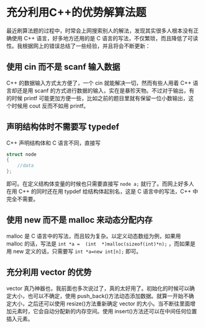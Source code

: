 # 充分利用C++的优势解算法题

最近刷算法题的过程中，时常会上网搜索别人的解法，发现其实很多人根本没有正确使用 C++ 语言，好多地方还用的是 C 语言的写法，不仅繁琐，而且降低了可读性。我根据网上的错误总结了一些经验，并且将会不断更新：

## 使用 cin 而不是 scanf 输入数据

C++ 的数据输入方式太方便了，一个 cin 就能解决一切，然而有些人用着 C++ 语言却还是用 scanf 的方式进行数据的输入，实在是暴殄天物。不过对于输出，有的时候 printf 可能更加方便一些，比如之前的题目里就有保留一位小数输出，这个时候用 cout 反而不如用 printf。

## 声明结构体时不需要写 typedef

C++ 声明结构体和 C 语言不同，直接写

```cpp
struct node
{
	//data
};
```

即可。在定义结构体变量的时候也只需要直接写 `node a;` 就行了。而网上好多人在用 C++ 的同时还在用 typdef 给结构体起别名，这是 C 语言中的写法，C++ 中完全不需要。

## 使用 new 而不是 malloc 来动态分配内存

malloc 是 C 语言中的写法，而且较为复杂。以定义动态数组为例，如果用 malloc 的话，写法是 `int *a =  (int  *)malloc(sizeof(int)*n);` ，而如果是用 new 定义的话，只需要写 `int *a=new int[n];` 即可。

## 充分利用 vector 的优势

vector 真乃神器也，我前面也多次说过了，真的太好用了。初始化的时候可以确定大小，也可以不确定，使用 push_back()方法动态添加数据。就算一开始不确定大小，之后还可以使用 resize()方法重新确定 vector 的大小。当不断往里面增加元素时，它会自动分配新的内存空间。使用 insert()方法还可以在中间任何位置插入元素。